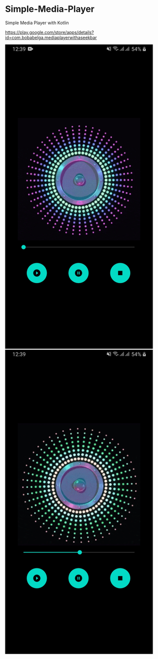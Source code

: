 # Simple-Media-Player
Simple Media Player with Kotlin

https://play.google.com/store/apps/details?id=com.bobabelga.mediaplayerwithaseekbar

<img src="https://github.com/bobabelga/Simple-Media-Player/blob/master/Screenshot_20200822-123911_Media%20Player%20with%20a%20Seek%20Bar.jpg" width="480"> <img src="https://github.com/bobabelga/Simple-Media-Player/blob/master/Screenshot_20200822-123922_Media%20Player%20with%20a%20Seek%20Bar.jpg" width="480">
